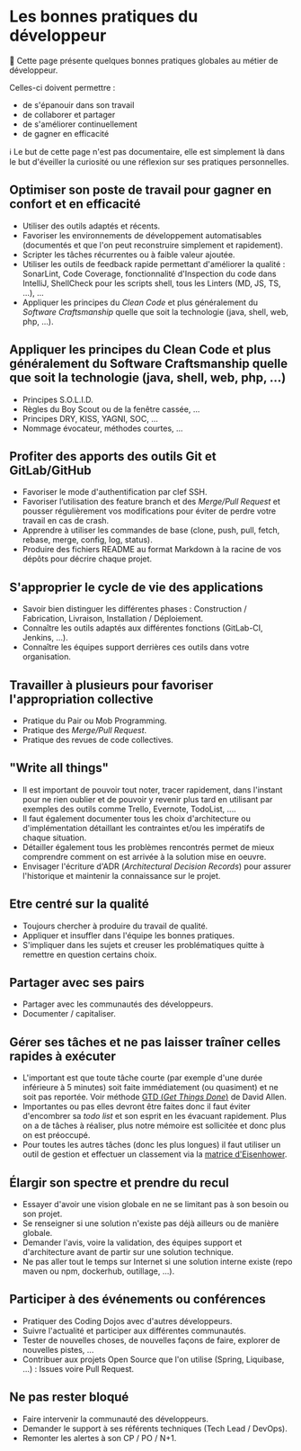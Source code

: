 # Les bonnes pratiques du développeur

:pushpin: Cette page présente quelques bonnes pratiques globales au métier de développeur.

Celles-ci doivent permettre :

* de s'épanouir dans son travail
* de collaborer et partager
* de s'améliorer continuellement
* de gagner en efficacité

:information_source: Le but de cette page n'est pas documentaire, elle est simplement là dans le but d'éveiller la curiosité ou une réflexion sur ses pratiques personnelles.

## Optimiser son poste de travail pour gagner en confort et en efficacité

* Utiliser des outils adaptés et récents.
* Favoriser les environnements de développement automatisables (documentés et que l'on peut reconstruire simplement et rapidement).
* Scripter les tâches récurrentes ou à faible valeur ajoutée.
* Utiliser les outils de feedback rapide permettant d'améliorer la qualité : SonarLint, Code Coverage, fonctionnalité d'Inspection du code dans IntelliJ, ShellCheck pour les scripts shell, tous les Linters (MD, JS, TS, ...), ...
* Appliquer les principes du _Clean Code_ et plus généralement du _Software Craftsmanship_ quelle que soit la technologie (java, shell, web, php, ...).

## Appliquer les principes du Clean Code et plus généralement du Software Craftsmanship quelle que soit la technologie (java, shell, web, php, ...)

* Principes S.O.L.I.D.
* Règles du Boy Scout ou de la fenêtre cassée, ...
* Principes DRY, KISS, YAGNI, SOC, ...
* Nommage évocateur, méthodes courtes, ...

## Profiter des apports des outils Git et GitLab/GitHub

* Favoriser le mode d'authentification par clef SSH.
* Favoriser l’utilisation des feature branch et des _Merge/Pull Request_ et pousser régulièrement vos modifications pour éviter de perdre votre travail en cas de crash.
* Apprendre à utiliser les commandes de base (clone, push, pull, fetch, rebase, merge, config, log, status).
* Produire des fichiers README au format Markdown à la racine de vos dépôts pour décrire chaque projet.

## S'approprier le cycle de vie des applications

* Savoir bien distinguer les différentes phases : Construction / Fabrication, Livraison, Installation / Déploiement.
* Connaître les outils adaptés aux différentes fonctions (GitLab-CI, Jenkins, ...).
* Connaître les équipes support derrières ces outils dans votre organisation.

## Travailler à plusieurs pour favoriser l'appropriation collective

* Pratique du Pair ou Mob Programming.
* Pratique des _Merge/Pull Request_.
* Pratique des revues de code collectives.

## "Write all things"

* Il est important de pouvoir tout noter, tracer rapidement, dans l'instant pour ne rien oublier et de pouvoir y revenir plus tard en utilisant par exemples des outils comme Trello, Evernote, TodoList, ....
* Il faut également documenter tous les choix d'architecture ou d'implémentation détaillant les contraintes et/ou les impératifs de chaque situation.
* Détailler également tous les problèmes rencontrés permet de mieux comprendre comment on est arrivée à la solution mise en oeuvre.
* Envisager l'écriture d'ADR (_Architectural Decision Records_) pour assurer l'historique et maintenir la connaissance sur le projet.

## Etre centré sur la qualité

* Toujours chercher à produire du travail de qualité.
* Appliquer et insuffler dans l'équipe les bonnes pratiques.
* S'impliquer dans les sujets et creuser les problématiques quitte à remettre en question certains choix.

## Partager avec ses pairs

* Partager avec les communautés des développeurs.
* Documenter / capitaliser.

## Gérer ses tâches et ne pas laisser traîner celles rapides à exécuter

* L'important est que toute tâche courte (par exemple d'une durée inférieure à 5 minutes) soit faite immédiatement (ou quasiment) et ne soit pas reportée. Voir méthode [GTD (_Get Things Done_)](https://everlaab.com/comment-augmenter-sa-productivite-avec-la-methode-gtd/) de David Allen.
* Importantes ou pas elles devront être faites donc il faut éviter d'encombrer sa _todo list_ et son esprit en les évacuant rapidement. Plus on a de tâches à réaliser, plus notre mémoire est sollicitée et donc plus on est préoccupé.
* Pour toutes les autres tâches (donc les plus longues) il faut utiliser un outil de gestion et effectuer un classement via la [matrice d'Eisenhower](https://chef-de-projet.fr/matrice-eisenhower/).

## Élargir son spectre et prendre du recul

* Essayer d'avoir une vision globale en ne se limitant pas à son besoin ou son projet.
* Se renseigner si une solution n'existe pas déjà ailleurs ou de manière globale.
* Demander l'avis, voire la validation, des équipes support et d'architecture avant de partir sur une solution technique.
* Ne pas aller tout le temps sur Internet si une solution interne existe (repo maven ou npm, dockerhub, outillage, ...).

## Participer à des événements ou conférences

* Pratiquer des Coding Dojos avec d'autres développeurs.
* Suivre l'actualité et participer aux différentes communautés.
* Tester de nouvelles choses, de nouvelles façons de faire, explorer de nouvelles pistes, ...
* Contribuer aux projets Open Source que l'on utilise (Spring, Liquibase, ...) : Issues voire Pull Request.

## Ne pas rester bloqué

* Faire intervenir la communauté des développeurs.
* Demander le support à ses référents techniques (Tech Lead / DevOps).
* Remonter les alertes à son CP / PO / N+1.
